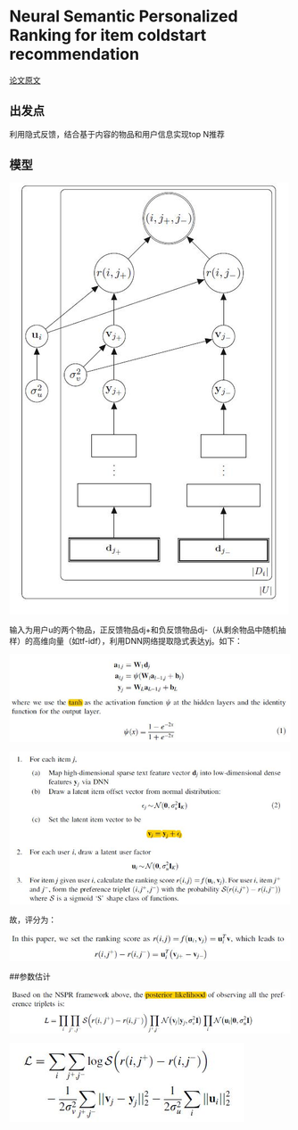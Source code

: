 # Neural Semantic Personalized Ranking for item coldstart recommendation

[论文原文]()

## 出发点

利用隐式反馈，结合基于内容的物品和用户信息实现top N推荐

## 模型

![](res/nspr.jpg)

输入为用户u的两个物品，正反馈物品dj+和负反馈物品dj-（从剩余物品中随机抽样）的高维向量（如tf-idf），利用DNN网络提取隐式表达yj。如下：

![](res/144.jpg)

![](res/145.jpg)

故，评分为：

![](res/146.jpg)

##参数估计

![](res/147.jpg)

![](res/148.jpg)

